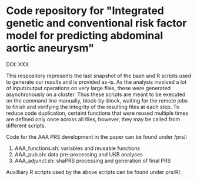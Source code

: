 
# Code repository for "Integrated genetic and conventional risk factor model for predicting abdominal aortic aneurysm"

DOI: XXX

This respository represents the last snapshot of the bash and R scripts used to generate our results and is provided as-is. As the analysis involved a lot of input/output operations on very large files, these were generated asynchronously on a cluster. Thus these scripts are meant to be executed on the command line manually, block-by-block, waiting for the remote jobs to finish and verifying the integrity of the resulting files at each step. To reduce code duplication, certaint functions that were reused multiple times are defined only once across all files, however, they may be called from different scripts.

Code for the AAA PRS development in the paper can be found under /prs/: 

1. AAA_functions.sh: variables and reusable functions
2. AAA_pub.sh: data pre-processing and UKB analyses
3. AAA_adjunct.sh: shaPRS processing and generation of final PRS

Auxilliary R scripts used by the above scripts can be found under prs/R/.

